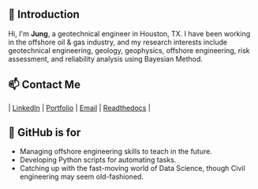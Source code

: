## 👋 Introduction
Hi, I'm **Jung**, a geotechnical engineer in Houston, TX. I have been working in the offshore oil & gas industry, and my research interests include geotechnical engineering, geology, geophysics, offshore engineering, risk assessment, and reliability analysis using Bayesian Method.


## 📫 Contact Me
| [LinkedIn](https://www.linkedin.com/in/jungrak-son/) | [Portfolio](https://sites.google.com/view/jungrak-son-phd-pe) | [Email](mailto:jon.jungrak.son@gmail.com) | [Readthedocs](https://geosohn.readthedocs.io/en/latest/) |


## 🌱 GitHub is for
- Managing offshore engineering skills to teach in the future.
- Developing Python scripts for automating tasks.
- Catching up with the fast-moving world of Data Science, though Civil engineering may seem old-fashioned.

<!--
**jrson11/jrson11** is a ✨ _special_ ✨ repository because its `README.md` (this file) appears on your GitHub profile.

Here are some ideas to get you started:

- 🔭 I’m currently working on ...
- 🌱 I’m currently learning ...
- 👯 I’m looking to collaborate on ...
- 🤔 I’m looking for help with ...
- 💬 Ask me about ...
- 📫 How to reach me: ...
- 😄 Pronouns: ...
- ⚡ Fun fact: ...
-->
